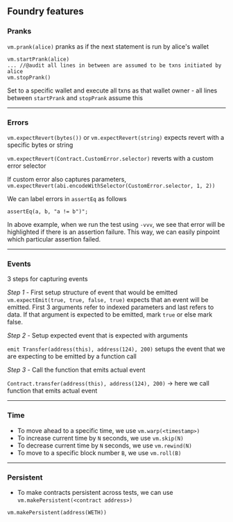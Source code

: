 ## Foundry features

### Pranks

`vm.prank(alice)`
pranks as if the next statement is run by alice's wallet

```
vm.startPrank(alice)
... //@audit all lines in between are assumed to be txns initiated by alice
vm.stopPrank()

```

Set to a specific wallet and execute all txns as that wallet owner - all lines between `startPrank` and `stopPrank` assume this

---

### Errors

`vm.expectRevert(bytes())` or `vm.expectRevert(string)` expects revert with a specific bytes or string

`vm.expectRevert(Contract.CustomError.selector)` reverts with a custom error selector

If custom error also captures parameters,
`vm.expectRevert(abi.encodeWithSelector(CustomError.selector, 1, 2))`

We can label errors in `assertEq` as follows

`assertEq(a, b, "a != b")";`

In above example, when we run the test using `-vvv`, we see that error will be highlighted if there is an assertion failure. This way, we can easily pinpoint which particular assertion failed.

---

### Events

3 steps for capturing events

_Step 1_ - First setup structure of event that would be emitted
`vm.expectEmit(true, true, false, true)` expects that an event will be emitted. First 3 arguments refer to indexed parameters and last refers to data. If that argument is expected to be emitted, mark `true` or else mark false.

_Step 2_ - Setup expected event that is expected with arguments

`emit Transfer(address(this), address(124), 200)` setups the event that we are expecting to be emitted by a function call

_Step 3_ - Call the function that emits actual event

`Contract.transfer(address(this), address(124), 200)` -> here we call function that emits actual event

---

### Time

- To move ahead to a specific time, we use `vm.warp(<timestamp>)`
- To increase current time by `N` seconds, we use `vm.skip(N)`
- To decrease current time by `N` seconds, we use `vm.rewind(N)`
- To move to a specific block number `B`, we use `vm.roll(B)`

---

### Persistent

- To make contracts persistent across tests, we can use `vm.makePersistent(<contract address>)`

```
vm.makePersistent(address(WETH))
```
